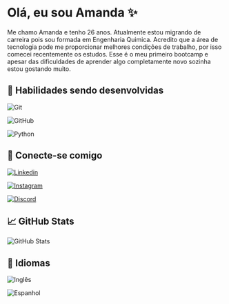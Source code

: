 
# Olá, eu sou Amanda ✨

Me chamo Amanda e tenho 26 anos. Atualmente estou migrando de carreira pois sou formada em Engenharia Quimica. Acredito que a área de tecnologia pode me proporcionar melhores condições de trabalho, por isso comecei recentemente os estudos. Esse é o meu primeiro bootcamp e apesar das dificuldades de aprender algo completamente novo sozinha estou gostando muito. 


## 🚀 Habilidades sendo desenvolvidas

![Git](https://img.shields.io/badge/Git-000?style=for-the-badge&logo=git) 

![GitHub](https://img.shields.io/badge/GitHub-000?style=for-the-badge&logo=github) 

![Python](https://img.shields.io/badge/Python-000?style=for-the-badge&logo=python)

## 🔗 Conecte-se comigo
[![Linkedin](https://img.shields.io/badge/LinkedIn-fff?style=for-the-badge&logo=linkedin&logoColor=0E76A8)](https://www.linkedin.com/in/amanda16almeida/)

 [![Instagram](https://img.shields.io/badge/Instagram-fff?style=for-the-badge&logo=instagram)](https://www.instagram.com/amanda16almeida/) 

 [![Discord](https://img.shields.io/badge/Discord-fff?style=for-the-badge&logo=discord)](https://discord.com/channels/1034918260954640384/1034918260954640387)

## 📈 GitHub Stats 

![GitHub Stats](https://github-readme-stats.vercel.app/api?username=amandalmeida2&theme=transparent&bg_color=fff&border_color=30A3DC&show_icons=true&icon_color=30A3DC&title_color=E94D5F&text_color=000)

## 📕 Idiomas
![Inglês](https://img.shields.io/badge/Inglês-red?style=for-the-badge) 

![Espanhol](https://img.shields.io/badge/Espanhol-red?style=for-the-badge) 
